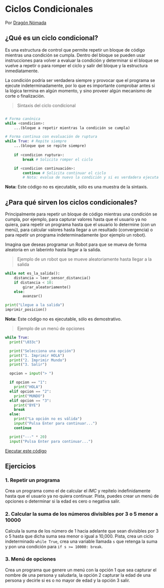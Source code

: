 # Ciclos Condicionales

Por [Dragón Nómada](https://dragonnomada.medium.com)

## ¿Qué es un ciclo condicional?

Es una estructura de control que permite repetir un bloque de código mientras una condición se cumpla. Dentro del bloque se pueden usar instrucciones para volver a evaluar la condición y determinar si el bloque se vuelve a repetir o para romper el ciclo y salir del bloque y la estructura inmediatamente.

La condición podría ser verdadera siempre y provocar que el programa se ejecute indeterminadamente, por lo que es importante comprobar antes si la lógica termina en algún momento, y sino proveer algún mecanismo de corte o finalización.

> Sintaxis del ciclo condicional

```py

# Forma canónica
while <condicion>:
    ...(bloque a repetir mientras la condición se cumpla)

# Forma continua con evaluación de ruptura
while True: # Repite siempre
    ...(bloque que se repite siempre)
    
    if <condicion ruptura>:
        break # Solicita romper el ciclo

    if <condicion continuación>:
        continue # Solicita continuar el ciclo 
        # Nota: evalua de nuevo la condición y si es verdadera ejecuta el bloque

```

**Nota:** Este código no es ejecutable, sólo es una muestra de la sintaxis.

## ¿Para qué sirven los ciclos condicionales?

Principalmente para repetir un bloque de código mientras una condición se cumpla, por ejemplo, para capturar valores hasta que el usuario ya no quiera, para repetir un programa hasta que el usuario lo determine (con un menú), para calcular valores hasta llegar a un resultado (convergencia) o para repetir un programa indeterminadamente (por ejemplo un robot).

Imagina que deseas programar un Robot para que se mueva de forma aleatoria en un laberinto hasta llegar a la salida.

> Ejemplo de un robot que se mueve aleatoriamente hasta llegar a la salida

```py
while not es_la_salida():
    distancia = leer_sensor_distancia()
    if distancia < 10:
        girar_aleatoriamente()
    else:
        avanzar()

print("Llegue a la salida")
imprimir_posicion()
```

**Nota:** Este código no es ejecutable, sólo es demostrativo.

> Ejemplo de un menú de opciones

```py
while True:
  print("\033c")

  print("Selecciona una opción")
  print("1. Imprimir HOLA")
  print("2. Imprimir Mundo")
  print("3. Salir")

  opcion = input("> ")

  if opcion == "1":
    print("HOLA")
  elif opcion == "2":
    print("MUNDO")
  elif opcion == "3":
    print("BYE")
    break
  else:
    print("La opción no es válida")
    input("Pulsa Enter para continuar...")
    continue

  print("---" * 20)
  input("Pulsa Enter para continuar...")
```

[Ejecutar este código](https://replit.com/@DragonNomada/Menu#main.py)

## Ejercicios

### 1. Repetir un programa

Crea un programa como el de calcular el *IMC* y repítelo indefinidamente hasta que el usuario ya no quiera continuar. Pista, puedes crear un menú de opciones o determinar si la edad es cero o negativa salir.

### 2. Calcular la suma de los números divisibles por 3 o 5 menor a 10000

Calcula la suma de los número de 1 hacia adelante que sean divisibles por 3 o 5 hasta que dicha suma sea menor o igual a 10,000. Pista, crea un ciclo indeterminado `while True`, crea una variable llamada `s` que retenga la suma y pon una condición para `if s >= 10000: break`.

### 3. Menú de opciones

Crea un programa que genere un menú con la opción 1 que sea capturar el nombre de una persona y saludarla, la opción 2 capturar la edad de una persona y decirle si es o no mayor de edad y la opción 3 salir.
